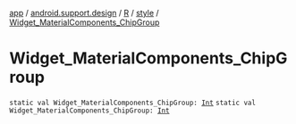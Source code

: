 [app](../../../index.md) / [android.support.design](../../index.md) / [R](../index.md) / [style](index.md) / [Widget_MaterialComponents_ChipGroup](./-widget_-material-components_-chip-group.md)

# Widget_MaterialComponents_ChipGroup

`static val Widget_MaterialComponents_ChipGroup: `[`Int`](https://kotlinlang.org/api/latest/jvm/stdlib/kotlin/-int/index.html)
`static val Widget_MaterialComponents_ChipGroup: `[`Int`](https://kotlinlang.org/api/latest/jvm/stdlib/kotlin/-int/index.html)